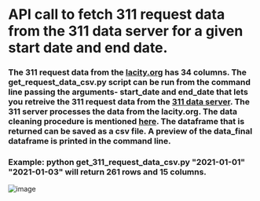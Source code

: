 # **API call to fetch 311 request data from the 311 data server for a given start date and end date.** 

### The 311 request data from the [lacity.org](https://data.lacity.org/browse?q=MyLA311%20Service%20Request%20Data%20&sortBy=relevance) has 34 columns. The get_request_data_csv.py script can be run from the command line passing the arguments- start_date and end_date that lets you retreive the 311 request data from the [311 data server](https://dev-api.311-data.org/docs). The 311 server processes the data from the lacity.org. The data cleaning procedure is mentioned [here](https://github.com/hackforla/311-data/blob/dev/docs/data_loading.md). The dataframe that is returned can be saved as a csv file. A preview of the data_final dataframe is printed in the command line. 

### Example: python get_311_request_data_csv.py "2021-01-01" "2021-01-03" will return 261 rows and 15 columns.

![image](https://user-images.githubusercontent.com/10836669/188473763-52bc9474-0878-432c-b4e8-6e4ff21dcda2.png)
